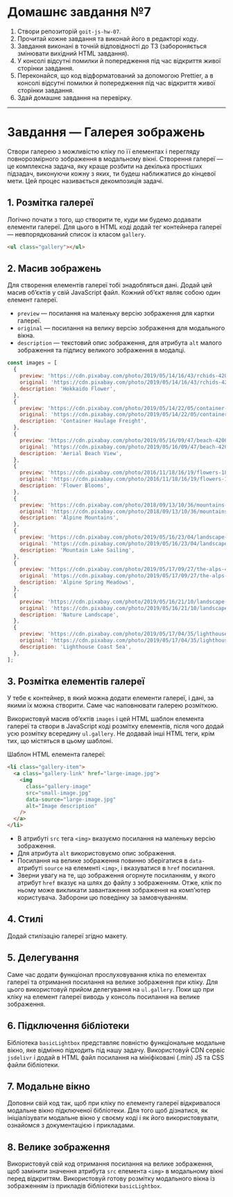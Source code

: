 # Домашнє завдання №7

1. Створи репозиторій `goit-js-hw-07`.
2. Прочитай кожне завдання та виконай його в редакторі коду.
3. Завдання виконані в точній відповідності до ТЗ (забороняється змінювати вихідний HTML завдання).
4. У консолі відсутні помилки й попередження під час відкриття живої сторінки завдання.
5. Переконайся, що код відформатований за допомогою Prettier, а в консолі відсутні помилки й попередження під час відкриття живої сторінки завдання.
6. Здай домашнє завдання на перевірку.

---

# Завдання — Галерея зображень

Створи галерею з можливістю кліку по її елементах і перегляду повнорозмірного зображення в модальному вікні. Створення галереї — це комплексна задача, яку краще розбити на декілька простіших підзадач, виконуючи кожну з яких, ти будеш наближатися до кінцевої мети. Цей процес називається декомпозиція задачі.

## 1. Розмітка галереї

Логічно почати з того, що створити те, куди ми будемо додавати елементи галереї. Для цього в HTML коді додай тег контейнера галереї — невпорядкований список із класом `gallery`.

```html
<ul class="gallery"></ul>
```

## 2. Масив зображень

Для створення елементів галереї тобі знадобляться дані. Додай цей масив об’єктів у свій JavaScript файл. Кожний об’єкт являє собою один елемент галереї.

- `preview` — посилання на маленьку версію зображення для картки галереї.
- `original` — посилання на велику версію зображення для модального вікна.
- `description` — текстовий опис зображення, для атрибута `alt` малого зображення та підпису великого зображення в модалці.

```javascript
const images = [
  {
    preview: 'https://cdn.pixabay.com/photo/2019/05/14/16/43/rchids-4202820__480.jpg',
    original: 'https://cdn.pixabay.com/photo/2019/05/14/16/43/rchids-4202820_1280.jpg',
    description: 'Hokkaido Flower',
  },
  {
    preview: 'https://cdn.pixabay.com/photo/2019/05/14/22/05/container-4203677__340.jpg',
    original: 'https://cdn.pixabay.com/photo/2019/05/14/22/05/container-4203677_1280.jpg',
    description: 'Container Haulage Freight',
  },
  {
    preview: 'https://cdn.pixabay.com/photo/2019/05/16/09/47/beach-4206785__340.jpg',
    original: 'https://cdn.pixabay.com/photo/2019/05/16/09/47/beach-4206785_1280.jpg',
    description: 'Aerial Beach View',
  },
  {
    preview: 'https://cdn.pixabay.com/photo/2016/11/18/16/19/flowers-1835619__340.jpg',
    original: 'https://cdn.pixabay.com/photo/2016/11/18/16/19/flowers-1835619_1280.jpg',
    description: 'Flower Blooms',
  },
  {
    preview: 'https://cdn.pixabay.com/photo/2018/09/13/10/36/mountains-3674334__340.jpg',
    original: 'https://cdn.pixabay.com/photo/2018/09/13/10/36/mountains-3674334_1280.jpg',
    description: 'Alpine Mountains',
  },
  {
    preview: 'https://cdn.pixabay.com/photo/2019/05/16/23/04/landscape-4208571__340.jpg',
    original: 'https://cdn.pixabay.com/photo/2019/05/16/23/04/landscape-4208571_1280.jpg',
    description: 'Mountain Lake Sailing',
  },
  {
    preview: 'https://cdn.pixabay.com/photo/2019/05/17/09/27/the-alps-4209272__340.jpg',
    original: 'https://cdn.pixabay.com/photo/2019/05/17/09/27/the-alps-4209272_1280.jpg',
    description: 'Alpine Spring Meadows',
  },
  {
    preview: 'https://cdn.pixabay.com/photo/2019/05/16/21/10/landscape-4208255__340.jpg',
    original: 'https://cdn.pixabay.com/photo/2019/05/16/21/10/landscape-4208255_1280.jpg',
    description: 'Nature Landscape',
  },
  {
    preview: 'https://cdn.pixabay.com/photo/2019/05/17/04/35/lighthouse-4208843__340.jpg',
    original: 'https://cdn.pixabay.com/photo/2019/05/17/04/35/lighthouse-4208843_1280.jpg',
    description: 'Lighthouse Coast Sea',
  },
];
```

## 3. Розмітка елементів галереї

У тебе є контейнер, в який можна додати елементи галереї, і дані, за якими їх можна створити. Саме час наповнювати галерею розміткою.

Використовуй масив об’єктів `images` і цей HTML шаблон елемента галереї та створи в JavaScript коді розмітку елементів, після чого додай усю розмітку всередину `ul.gallery`. Не додавай інші HTML теги, крім тих, що містяться в цьому шаблоні.

Шаблон HTML елемента галереї:

```html
<li class="gallery-item">
  <a class="gallery-link" href="large-image.jpg">
    <img
      class="gallery-image"
      src="small-image.jpg"
      data-source="large-image.jpg"
      alt="Image description"
    />
  </a>
</li>
```

- В атрибуті `src` тега `<img>` вказуємо посилання на маленьку версію зображення.
- Для атрибута `alt` використовуємо опис зображення.
- Посилання на велике зображення повинно зберігатися в `data-` атрибуті `source` на елементі `<img>`, і вказуватися в `href` посилання.
- Зверни увагу на те, що зображення огорнуте посиланням, у якого атрибут `href` вказує на шлях до файлу з зображенням. Отже, клік по ньому може викликати завантаження зображення на комп'ютер користувача. Заборони цю поведінку за замовчуванням.

## 4. Стилі

Додай стилізацію галереї згідно макету.

## 5. Делегування

Саме час додати функціонал прослуховування кліка по елементах галереї та отримання посилання на велике зображення при кліку. Для цього використовуй прийом делегування на `ul.gallery`. Поки що при кліку на елемент галереї виводь у консоль посилання на велике зображення.

## 6. Підключення бібліотеки

Бібліотека `basicLightbox` представляє повністю функціональне модальне вікно, яке відмінно підходить під нашу задачу. Використовуй CDN сервіс `jsdelivr` і додай в HTML файл посилання на мініфіковані (.min) JS та CSS файли бібліотеки.

## 7. Модальне вікно

Доповни свій код так, щоб при кліку по елементу галереї відкривалося модальне вікно підключеної бібліотеки. Для того щоб дізнатися, як ініціалізувати модальне вікно у своєму коді і як його використовувати, ознайомся з документацією і прикладами.

## 8. Велике зображення

Використовуй свій код отримання посилання на велике зображення, щоб замінити значення атрибута `src` елемента `<img>` в модальному вікні перед відкриттям. Використовуй готову розмітку модального вікна із зображенням із прикладів бібліотеки `basicLightbox`.

